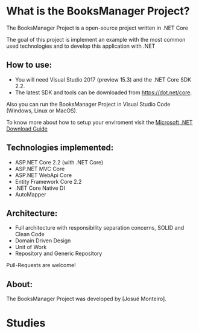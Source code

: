 
What is the BooksManager Project?
=====================
The BooksManager Project is a open-source project written in .NET Core

The goal of this project is implement an example with the most common used technologies and to develop this application with .NET

## How to use:
- You will need Visual Studio 2017 (preview 15.3) and the .NET Core SDK 2.2.
- The latest SDK and tools can be downloaded from https://dot.net/core. 

Also you can run the BooksManager Project in Visual Studio Code (Windows, Linux or MacOS).

To know more about how to setup your enviroment visit the [Microsoft .NET Download Guide](https://www.microsoft.com/net/download)

## Technologies implemented:

- ASP.NET Core 2.2 (with .NET Core)
 - ASP.NET MVC Core 
 - ASP.NET WebApi Core
- Entity Framework Core 2.2
- .NET Core Native DI
- AutoMapper

## Architecture:

- Full architecture with responsibility separation concerns, SOLID and Clean Code
- Domain Driven Design
- Unit of Work
- Repository and Generic Repository

Pull-Requests are welcome!

## About:
The BooksManager Project was developed by [Josué Monteiro].
# Studies
